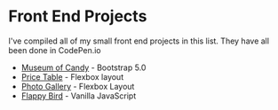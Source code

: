 # Front End Projects 

I've compiled all of my small front end projects in this list. They have all been done in CodePen.io

* [Museum of Candy](https://codepen.io/solguatelli/pen/KKNMNdB) - Bootstrap 5.0
* [Price Table](https://codepen.io/solguatelli/pen/XWNKqPx) - Flexbox layout
* [Photo Gallery](https://codepen.io/solguatelli/pen/LYbZmXK) - Flexbox Layout
* [Flappy Bird](https://codepen.io/solguatelli/full/wvozaJP) - Vanilla JavaScript
